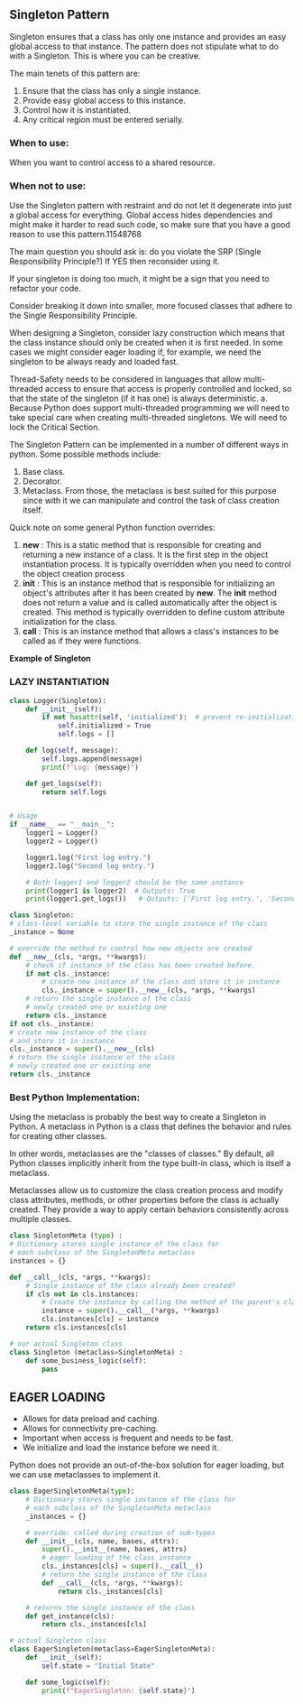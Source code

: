 ## Singleton Pattern

Singleton ensures that a class has only one instance and provides an easy global access to that instance.
The pattern does not stipulate what to do with a Singleton. This is where you can be
creative.

The main tenets of this pattern are:
1. Ensure that the class has only a single instance.
2. Provide easy global access to this instance.
3. Control how it is instantiated.
4. Any critical region must be entered serially.

### When to use:

When you want to control access to a shared resource.

### When not to use:

Use the Singleton pattern with restraint and do not let it degenerate into
just a global access for everything. Global access hides dependencies and
might make it harder to read such code, so make sure that you have a good
reason to use this pattern.11548768

The main question you should ask is: do you violate the SRP (Single
Responsibility Principle?) If YES then reconsider using it.

If your singleton is doing too much, it might be a sign that you need to refactor your code.

Consider breaking it down into smaller, more focused classes that adhere to the Single Responsibility Principle.


When designing a Singleton, consider lazy construction which means that
the class instance should only be created when it is first needed. In some
cases we might consider eager loading if, for example, we need the
singleton to be always ready and loaded fast.

Thread-Safety needs to be considered in languages that allow
multi-threaded access to ensure that access is properly controlled and
locked, so that the state of the singleton (if it has one) is always
deterministic.
a. Because Python does support multi-threaded programming we will
need to take special care when creating multi-threaded singletons.
We will need to lock the Critical Section.


The Singleton Pattern can be implemented in a
number of different ways in
python.
Some possible methods include:
1. Base class.
2. Decorator.
3. Metaclass.
From those, the metaclass is best suited for this
purpose since with it we can manipulate and control
the task of class creation itself.

Quick note on some general Python function overrides:
1. __new__ : This is a static method that is responsible for creating and
returning a new instance of a class. It is the first step in the object
instantiation process. It is typically overridden when you need to control
the object creation process
2. __init__ : This is an instance method that is responsible for initializing an
object's attributes after it has been created by __new__. The __init__
method does not return a value and is called automatically after the object
is created. This method is typically overridden to define custom attribute
initialization for the class.
3. __call__ : This is an instance method that allows a class's instances to be
called as if they were functions.


**Example of Singleton**

### LAZY INSTANTIATION

```python
class Logger(Singleton):
    def __init__(self):
        if not hasattr(self, 'initialized'):  # prevent re-initialization
            self.initialized = True
            self.logs = []

    def log(self, message):
        self.logs.append(message)
        print(f"Log: {message}")

    def get_logs(self):
        return self.logs


# Usage
if __name__ == "__main__":
    logger1 = Logger()
    logger2 = Logger()

    logger1.log("First log entry.")
    logger2.log("Second log entry.")

    # Both logger1 and logger2 should be the same instance
    print(logger1 is logger2)  # Outputs: True
    print(logger1.get_logs())   # Outputs: ['First log entry.', 'Second log entry.']
```

```python
class Singleton:
# class-level variable to store the single instance of the class
_instance = None

# override the method to control how new objects are created
def __new__(cls, *args, **kwargs):
    # check if instance of the class has been created before.
    if not cls._instance:
        # create new instance of the class and store it in instance
        cls._instance = super().__new__(cls, *args, **kwargs)
    # return the single instance of the class
    # newly created one or existing one
    return cls._instance
if not cls._instance:
# create new instance of the class
# and store it in instance
cls._instance = super().__new__(cls)
# return the single instance of the class
# newly created one or existing one
return cls._instance
```

### Best Python Implementation:

Using the metaclass is probably the best way to create a Singleton in Python.
A metaclass in Python is a class that defines the behavior and rules for creating other classes.

In other words, metaclasses are the "classes of classes."
By default, all Python classes implicitly inherit from the type built-in class, which is itself a
metaclass.

Metaclasses allow us to customize the class creation process and modify class attributes,
methods, or other properties before the class is actually created.
They provide a way to apply certain behaviors consistently across multiple classes.

```python
class SingletonMeta (type) :
# Dictionary stores single instance of the class for
# each subclass of the SingletonMeta metaclass
instances = {}

def __call__(cls, *args, **kwargs):
    # Single instance of the class already been created?
    if cls not in cls.instances:
        # Create the instance by calling the method of the parent's class.
        instance = super().__call__(*args, **kwargs)
        cls.instances[cls] = instance
    return cls.instances[cls]

# our actual Singleton class
class Singleton (metaclass=SingletonMeta) :
    def some_business_logic(self):
        pass
```

## EAGER LOADING

- Allows for data preload and caching.
- Allows for connectivity pre-caching.
- Important when access is frequent and needs to be fast.
- We initialize and load the instance before we need it.

Python does not provide an out-of-the-box solution for eager loading, but we can use metaclasses to implement it.

```python
class EagerSingletonMeta(type):
    # Dictionary stores single instance of the class for
    # each subclass of the SingletonMeta metaclass
    _instances = {}

    # override: called during creation of sub-types
    def __init__(cls, name, bases, attrs):
        super().__init__(name, bases, attrs)
        # eager loading of the class instance
        cls._instances[cls] = super().__call__()
        # return the single instance of the class
        def __call__(cls, *args, **kwargs):
            return cls._instances[cls]

    # returns the single instance of the class
    def get_instance(cls):
        return cls._instances[cls]

# actual Singleton class
class EagerSingleton(metaclass=EagerSingletonMeta):
    def __init__(self):
        self.state = "Initial State"

    def some_logic(self):
        print(f"EagerSingleton: {self.state}")
```

